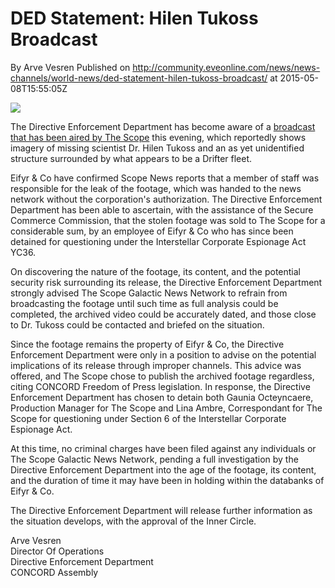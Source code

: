 # DED Statement: Hilen Tukoss Broadcast
By Arve Vesren
Published on http://community.eveonline.com/news/news-channels/world-news/ded-statement-hilen-tukoss-broadcast/ at 2015-05-08T15:55:05Z

[![](http://web.ccpgamescdn.com/newssystem/media/67204/1/thumb550.jpg)](http://web.ccpgamescdn.com/newssystem/media/67204/1/thumb.png)

The Directive Enforcement Department has become aware of a [broadcast that has been aired by The Scope](https://www.youtube.com/watch?v=i12yk3fZVHw) this evening, which reportedly shows imagery of missing scientist Dr. Hilen Tukoss and an as yet unidentified structure surrounded by what appears to be a Drifter fleet.

Eifyr & Co have confirmed Scope News reports that a member of staff was responsible for the leak of the footage, which was handed to the news network without the corporation's authorization. The Directive Enforcement Department has been able to ascertain, with the assistance of the Secure Commerce Commission, that the stolen footage was sold to The Scope for a considerable sum, by an employee of Eifyr & Co who has since been detained for questioning under the Interstellar Corporate Espionage Act YC36.

On discovering the nature of the footage, its content, and the potential security risk surrounding its release, the Directive Enforcement Department strongly advised The Scope Galactic News Network to refrain from broadcasting the footage until such time as full analysis could be completed, the archived video could be accurately dated, and those close to Dr. Tukoss could be contacted and briefed on the situation.

Since the footage remains the property of Eifyr & Co, the Directive Enforcement Department were only in a position to advise on the potential implications of its release through improper channels. This advice was offered, and The Scope chose to publish the archived footage regardless, citing CONCORD Freedom of Press legislation. In response, the Directive Enforcement Department has chosen to detain both&nbsp;Gaunia Octeyncaere, Production Manager for The Scope and Lina Ambre, Correspondant for The Scope for questioning under Section 6 of the Interstellar Corporate Espionage Act.

At this time, no criminal charges have been filed against any individuals or The Scope Galactic News Network, pending a full investigation by the Directive Enforcement Department into the age of the footage, its content, and the duration of time it may have been in holding within the databanks of Eifyr & Co.

The Directive Enforcement Department will release further information as the situation develops, with the approval of the Inner Circle.

Arve Vesren  
 Director Of Operations  
 Directive Enforcement Department  
 CONCORD Assembly

